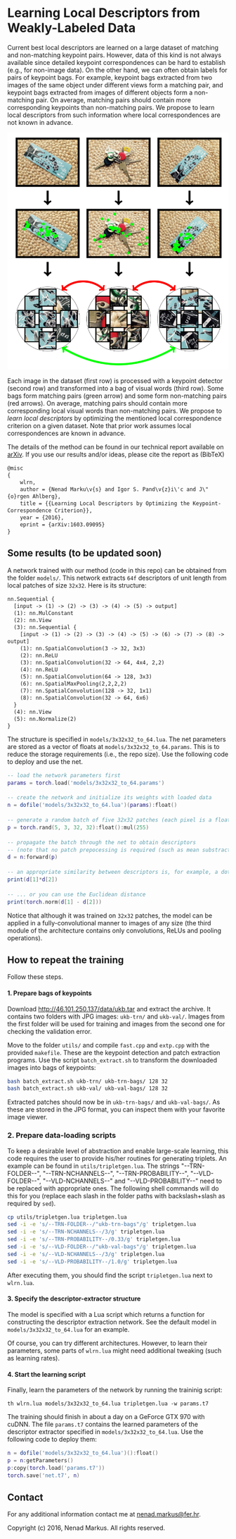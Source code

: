 # Learning Local Descriptors from Weakly-Labeled Data

Current best local descriptors are learned on a large dataset of matching and non-matching keypoint pairs.
However, data of this kind is not always available since detailed keypoint correspondences can be hard to establish (e.g., for non-image data).
On the other hand, we can often obtain labels for pairs of keypoint bags.
For example, keypoint bags extracted from two images of the same object under different views form a matching pair, and keypoint bags extracted from images of different objects form a non-matching pair.
On average, matching pairs should contain more corresponding keypoints than non-matching pairs.
We propose to learn local descriptors from such information where local correspondences are not known in advance.

<center><img src="teaser.png" alt="Teaser" style="width: 512px;"/></center>

Each image in the dataset (first row) is processed with a keypoint detector (second row) and transformed into a bag of visual words (third row).
Some bags form matching pairs (green arrow) and some form non-matching pairs (red arrows).
On average, matching pairs should contain more corresponding local visual words than non-matching pairs.
We propose to *learn local descriptors* by optimizing the mentioned local correspondence criterion on a given dataset.
Note that prior work assumes local correspondences are known in advance.

The details of the method can be found in our technical report available on [arXiv](http://arxiv.org/abs/1603.09095).
If you use our results and/or ideas, please cite the report as (BibTeX)

```
@misc
{
	wlrn,
	author = {Nenad Marku\v{s} and Igor S. Pand\v{z}i\'c and J\"{o}rgen Ahlberg},
	title = {{Learning Local Descriptors by Optimizing the Keypoint-Correspondence Criterion}},
	year = {2016},
	eprint = {arXiv:1603.09095}
}
```

## Some results (to be updated soon)

A network trained with our method (code in this repo) can be obtained from the folder `models/`.
This network extracts `64f` descriptors of unit length from local patches of size `32x32`.
Here is its structure:

```
nn.Sequential {
  [input -> (1) -> (2) -> (3) -> (4) -> (5) -> output]
  (1): nn.MulConstant
  (2): nn.View
  (3): nn.Sequential {
    [input -> (1) -> (2) -> (3) -> (4) -> (5) -> (6) -> (7) -> (8) -> output]
    (1): nn.SpatialConvolution(3 -> 32, 3x3)
    (2): nn.ReLU
    (3): nn.SpatialConvolution(32 -> 64, 4x4, 2,2)
    (4): nn.ReLU
    (5): nn.SpatialConvolution(64 -> 128, 3x3)
    (6): nn.SpatialMaxPooling(2,2,2,2)
    (7): nn.SpatialConvolution(128 -> 32, 1x1)
    (8): nn.SpatialConvolution(32 -> 64, 6x6)
  }
  (4): nn.View
  (5): nn.Normalize(2)
}
```

The structure is specified in `models/3x32x32_to_64.lua`.
The net parameters are stored as a vector of floats at `models/3x32x32_to_64.params`.
This is to reduce the storage requirements (i.e., the repo size).
Use the following code to deploy and use the net.

```lua
-- load the network parameters first
params = torch.load('models/3x32x32_to_64.params')

-- create the network and initialize its weights with loaded data
n = dofile('models/3x32x32_to_64.lua')(params):float()

-- generate a random batch of five 32x32 patches (each pixel is a float from [0, 255])
p = torch.rand(5, 3, 32, 32):float():mul(255)

-- propagate the batch through the net to obtain descriptors
-- (note that no patch prepocessing is required (such as mean substraction))
d = n:forward(p)

-- an appropriate similarity between descriptors is, for example, a dot product ...
print(d[1]*d[2])

-- ... or you can use the Euclidean distance
print(torch.norm(d[1] - d[2]))
```

Notice that although it was trained on `32x32` patches, the model can be applied in a fully-convolutional manner to images of any size (the third module of the architecture contains only convolutions, ReLUs and pooling operations).

## How to repeat the training

Follow these steps.

#### 1. Prepare bags of keypoints

Download <http://46.101.250.137/data/ukb.tar> and extract the archive.
It contains two folders with JPG images: `ukb-trn/` and `ukb-val/`.
Images from the first folder will be used for training and images from the second one for checking the validation error.

Move to the folder `utils/` and compile `fast.cpp` and `extp.cpp` with the provided `makefile`.
These are the keypoint detection and patch extraction programs.
Use the script `batch_extract.sh` to transform the downloaded images into bags of keypoints:
```bash
bash batch_extract.sh ukb-trn/ ukb-trn-bags/ 128 32
bash batch_extract.sh ukb-val/ ukb-val-bags/ 128 32
```

Extracted patches should now be in `ukb-trn-bags/` and `ukb-val-bags/`.
As these are stored in the JPG format, you can inspect them with your favorite image viewer.

### 2. Prepare data-loading scripts

To keep a desirable level of abstraction and enable large-scale learning, this code requires the user to provide his/her routines for generating triplets.
An example can be found in `utils/tripletgen.lua`.
The strings "--TRN-FOLDER--", "--TRN-NCHANNELS--", "--TRN-PROBABILITY--", "--VLD-FOLDER--", "--VLD-NCHANNELS--" and "--VLD-PROBABILITY--" need to be replaced with appropriate ones.
The following shell commands will do this for you (replace each slash in the folder paths with backslash+slash as required by `sed`).
```bash
cp utils/tripletgen.lua tripletgen.lua
sed -i -e 's/--TRN-FOLDER--/"ukb-trn-bags"/g' tripletgen.lua
sed -i -e 's/--TRN-NCHANNELS--/3/g' tripletgen.lua
sed -i -e 's/--TRN-PROBABILITY--/0.33/g' tripletgen.lua
sed -i -e 's/--VLD-FOLDER--/"ukb-val-bags"/g' tripletgen.lua
sed -i -e 's/--VLD-NCHANNELS--/3/g' tripletgen.lua
sed -i -e 's/--VLD-PROBABILITY--/1.0/g' tripletgen.lua
```

After executing them, you should find the script `tripletgen.lua` next to `wlrn.lua`.

#### 3. Specify the descriptor-extractor structure

The model is specified with a Lua script which returns a function for constructing the descriptor extraction network.
See the default model in `models/3x32x32_to_64.lua` for an example.

Of course, you can try different architectures.
However, to learn their parameters, some parts of `wlrn.lua` might need additional tweaking (such as learning rates).

#### 4. Start the learning script

Finally, learn the parameters of the network by running the traininig script:

	th wlrn.lua models/3x32x32_to_64.lua tripletgen.lua -w params.t7

The training should finish in about a day on a GeForce GTX 970 with cuDNN.
The file `params.t7` contains the learned parameters of the descriptor extractor specified in `models/3x32x32_to_64.lua`.
Use the following code to deploy them:
```lua
n = dofile('models/3x32x32_to_64.lua')():float()
p = n:getParameters()
p:copy(torch.load('params.t7'))
torch.save('net.t7', n)
```

## Contact

For any additional information contact me at <nenad.markus@fer.hr>.

Copyright (c) 2016, Nenad Markus. All rights reserved.